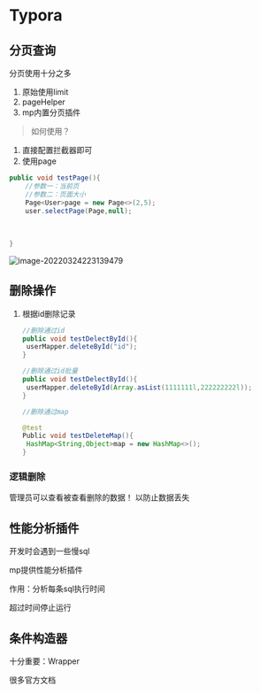 # Typora

## 分页查询

分页使用十分之多

1. 原始使用limit
2. pageHelper
3. mp内置分页插件

> 如何使用？

1. 直接配置拦截器即可
2. 使用page

```java
public void testPage(){
	//参数一：当前页 
	//参数二：页面大小
	Page<User>page = new Page<>(2,5);
	user.selectPage(Page,null);
	
	
	
}
```

![image-20220324223139479](C:\Users\asus\AppData\Roaming\Typora\typora-user-images\image-20220324223139479.png)

## 删除操作

1. 根据id删除记录

   ```java
   //删除通过id
   public void testDelectById(){
   	userMapper.deleteById("id");
   }
   
   //删除通过id批量
   public void testDelectById(){
   	userMapper.deleteById(Array.asList(1111111l,222222222l));
   }
   
   //删除通过map
   
   @test
   Public void testDeleteMap(){
   	HashMap<String,Object>map = new HashMap<>();
   }
   ```

### 逻辑删除

管理员可以查看被查看删除的数据！ 以防止数据丢失

## 性能分析插件

开发时会遇到一些慢sql

mp提供性能分析插件

作用：分析每条sql执行时间

超过时间停止运行



## 条件构造器

十分重要：Wrapper

很多官方文档

